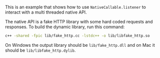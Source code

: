 This is an example that shows how to use `NativeCallable.listener` to interact
with a multi threaded native API.

The native API is a fake HTTP library with some hard coded requests and
responses. To build the dynamic library, run this command:

```bash
c++ -shared -fpic lib/fake_http.cc -lstdc++ -o lib/libfake_http.so
```

On Windows the output library should be `lib/fake_http.dll` and on Mac it should
be `lib/libfake_http.dylib`.
